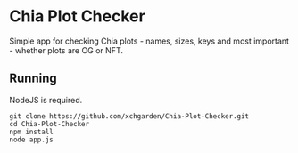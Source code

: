 # Chia Plot Checker
Simple app for checking Chia plots - names, sizes, keys and most important - whether plots are OG or NFT.

## Running
NodeJS is required.
```
git clone https://github.com/xchgarden/Chia-Plot-Checker.git
cd Chia-Plot-Checker
npm install
node app.js
```